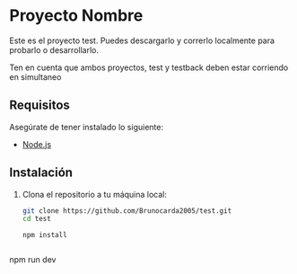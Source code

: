 # Proyecto Nombre

Este es el proyecto test. Puedes descargarlo y correrlo localmente para probarlo o desarrollarlo.

Ten en cuenta que ambos proyectos, test y testback deben estar corriendo en simultaneo 

## Requisitos

Asegúrate de tener instalado lo siguiente:

- [Node.js](https://nodejs.org/)

## Instalación

1. Clona el repositorio a tu máquina local:

   ```bash
   git clone https://github.com/Brunocarda2005/test.git
   cd test
   ```
   ```
   npm install
  ```
  ```
  npm run dev
  ```
